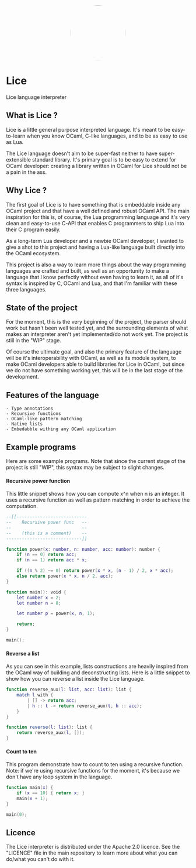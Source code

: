 <center><img src="https://github.com/gabyfle/Lice/blob/main/lice_frame.png?raw=true" width="150px" style="margin: auto; border-radius: 200px;"></center>

# Lice
Lice language interpreter

## What is Lice ?

Lice is a little general purpose interpreted language. It's meant to be easy-to-learn when you know OCaml, C-like languages, and to be as easy to use as Lua.

The Lice language doesn't aim to be super-fast neither to have super-extensible standard library. It's primary goal is to be easy to extend for OCaml developer: creating a library written in OCaml for Lice should not be a pain in the ass.

## Why Lice ?

The first goal of Lice is to have something that is embeddable inside any OCaml project and that have a well defined and robust OCaml API. The main inspiration for this is, of course, the Lua programming language and it's very clean and easy-to-use C-API that enables C programmers to ship Lua into their C program easily.

As a long-term Lua developer and a newbie OCaml developer, I wanted to give a shot to this project and having a Lua-like language built directly into the OCaml ecosystem.

This project is also a way to learn more things about the way programming languages are crafted and built, as well as an opportunity to make a language that I know perfectly without even having to learn it, as all of it's syntax is inspired by C, OCaml and Lua, and that I'm familiar with these three languages.

## State of the project

For the moment, this is the very beginning of the project, the parser should work but hasn't been well tested yet, and the surrounding elements of what makes an interpreter aren't yet implemented/do not work yet. The project is still in the "WIP" stage.

Of course the ultimate goal, and also the primary feature of the language will be it's interoperability with OCaml, as well as its module system, to make OCaml developers able to build libraries for Lice in OCaml, but since we do not have something working yet, this will be in the last stage of the development.

## Features of the language
    - Type annotations
    - Recursive functions
    - OCaml-like pattern matching
    - Native lists
    - Embedabble withing any OCaml application

## Example programs

Here are some example programs. Note that since the current stage of the project is still "WIP", this syntax may be subject to slight changes.

#### Recursive power function

This little snippet shows how you can compute x^n when n is an integer. It uses a recursive function as well as pattern matching in order to achieve the computation.

```lua
--[[---------------------------
--    Recursive power func   --
--                           --
--    (this is a comment)    --
-----------------------------]]

function power(x: number, n: number, acc: number): number {
    if (n == 0) return acc;
    if (n == 1) return acc * x;

    if ((n % 2) ~= 0) return power(x * x, (n - 1) / 2, x * acc);
    else return power(x * x, n / 2, acc);
}

function main(): void {
    let number x = 2;
    let number n = 8;

    let number p = power(x, n, 1);

    return;
}

main();
```

#### Reverse a list

As you can see in this example, lists constructions are heavily inspired from the OCaml way of building and deconstructing lists. Here is a little snippet to show how you can reverse a list inside the Lice language.

```lua
function reverse_aux(l: list, acc: list): list {
    match l with {
        | [] -> return acc;
        | h :: t -> return reverse_aux(t, h :: acc);
    }
}

function reverse(l: list): list {
    return reverse_aux(l, []);
}
```

#### Count to ten

This program demonstrate how to count to ten using a recursive function. Note: if we're using recursive functions for the moment, it's because we don't have any loop system in the language.

```lua
function main(x) {
    if (x == 10) { return x; }
    main(x + 1);
}

main(0);

```

## Licence

The Lice interpreter is distributed under the Apache 2.0 licence. See the "LICENCE" file in the main repository to learn more about what you can do/what you can't do with it.
